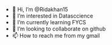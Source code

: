 - 👋 Hi, I’m @Ridakhan15
- 👀 I’m interested in Datasccience
- 🌱 I’m currently learning FYCS
- 💞️ I’m looking to collaborate on github
- 📫 How to reach me from my gmail

<!---
Ridakhan15/Ridakhan15 is a ✨ special ✨ repository because its `README.md` (this file) appears on your GitHub profile.
You can click the Preview link to take a look at your changes.
--->

